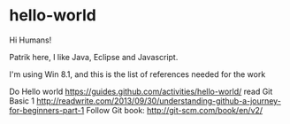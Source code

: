 hello-world
===========

Hi Humans!

Patrik here, I like Java, Eclipse and Javascript. 

I'm using Win 8.1, and this is the list of references needed for the work

Do Hello world https://guides.github.com/activities/hello-world/
read Git Basic 1 http://readwrite.com/2013/09/30/understanding-github-a-journey-for-beginners-part-1 
Follow Git book: http://git-scm.com/book/en/v2/

